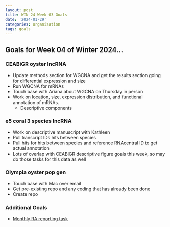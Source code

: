```yaml
---
layout: post
title: WIN 24 Week 03 Goals
date: '2024-01-29'
categories: organization
tags: goals
---
```


## Goals for Week 04 of Winter 2024...

### CEABiGR oyster lncRNA
* Update methods section for WGCNA and get the results section going for differential expression and size
* Run WGCNA for mRNAs
* Touch base with Ariana about WGCNA on Thursday in person
* Work on location, size, expression distribution, and functional annotation of mRNAs.
  * Descriptive components

### e5 coral 3 species lncRNA
* Work on descriptive manuscript with Kathleen
* Pull transcript IDs hits between species
* Pull hits for hits between species and reference RNAcentral ID to get actual annotation
* Lots of overlap with CEABiGR descriptive figure goals this week, so may do those tasks for this data as well

### Olympia oyster pop gen
* Touch base with Mac over email
* Get pre-existing repo and any coding that has already been done
* Create repo

### Additional Goals
* [Monthly RA reporting task](https://docs.google.com/forms/d/e/1FAIpQLSd162whQvdjHRkhDHJJf9A59VhLCjJEqaZ7VqKYaixx7rYnFg/viewform)



